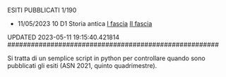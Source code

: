 ESITI PUBBLICATI 1/190 

- 11/05/2023 10 D1  Storia antica	 [I fascia](https://asn21.cineca.it/pubblico/miur/esito/10%252FD1/1/5) [II fascia](https://asn21.cineca.it/pubblico/miur/esito/10%252FD1/2/5) 

UPDATED 2023-05-11 19:15:40.421814
######################################################

Si tratta di un semplice script in python per controllare quando sono pubblicati gli esiti (ASN 2021, quinto quadrimestre).

